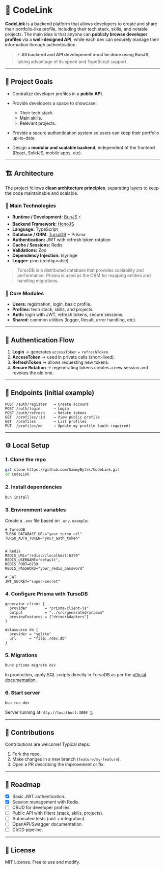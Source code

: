 # 📌 CodeLink

**CodeLink** is a backend platform that allows developers to create and share their portfolio-like profile, including their tech stack, skills, and notable projects.
The main idea is that anyone can **publicly browse developer profiles** via a **well-designed API**, while each dev can securely manage their information through authentication.

> ⚡ **All backend and API development must be done using BunJS**, taking advantage of its speed and TypeScript support.

---

## 🎯 Project Goals

* Centralize developer profiles in a **public API**.
* Provide developers a space to showcase:

  * Their tech stack.
  * Main skills.
  * Relevant projects.
* Provide a secure authentication system so users can keep their portfolio up-to-date.
* Design a **modular and scalable backend**, independent of the frontend (React, SolidJS, mobile apps, etc).

---

## 🏗️ Architecture

The project follows **clean architecture principles**, separating layers to keep the code maintainable and scalable.

### 🔹 Main Technologies

* **Runtime / Development:** [BunJS](https://bun.sh/) ⚡
* **Backend Framework:** [HonoJS](https://hono.dev/)
* **Language:** TypeScript
* **Database / ORM:** [TursoDB](https://turso.tech/) + Prisma
* **Authentication:** JWT with refresh token rotation
* **Cache / Sessions:** Redis
* **Validations:** Zod
* **Dependency Injection:** tsyringe
* **Logger:** pino (configurable)

> TursoDB is a distributed database that provides scalability and performance. Prisma is used as the ORM for mapping entities and handling migrations.

### 🔹 Core Modules

* **Users:** registration, login, basic profile.
* **Profiles:** tech stack, skills, and projects.
* **Auth:** login with JWT, refresh tokens, secure sessions.
* **Shared:** common utilities (logger, Result, error handling, etc).

---

## 🚦 Authentication Flow

1. **Login** → generates `accessToken` + `refreshToken`.
2. **AccessToken** → used in private calls (short-lived).
3. **RefreshToken** → allows requesting new tokens.
4. **Secure Rotation** → regenerating tokens creates a new session and revokes the old one.

---

## 📡 Endpoints (initial example)

```http
POST /auth/register   → Create account
POST /auth/login      → Login
POST /auth/refresh    → Rotate tokens
GET  /profiles/:id    → View public profile
GET  /profiles        → List profiles
PUT  /profiles/me     → Update my profile (auth required)
```

---

## ⚙️ Local Setup

### 1. Clone the repo

```bash
git clone https://github.com/SammyBytes/CodeLink.git
cd CodeLink
```

### 2. Install dependencies

```bash
bun install
```

### 3. Environment variables

Create a `.env` file based on `.env.example`:

```env
# TursoDB
TURSO_DATABASE_URL="your_turso_url"
TURSO_AUTH_TOKEN="your_auth_token"


# Redis
REDIS_URL="redis://localhost:6379"
REDIS_USERNAME="default",
REDIS_PORT=6739
REDIS_PASSWORD="your_redis_password"

# JWT
JWT_SECRET="super-secret"
```

### 4. Configure Prisma with TursoDB

```prisma
generator client {
  provider        = "prisma-client-js"
  output          = "../src/generated/prisma"
  previewFeatures = ["driverAdapters"]
}

datasource db {
  provider = "sqlite"
  url      = "file:./dev.db"
}
```

### 5. Migrations

```bash
bunx prisma migrate dev
```

In production, apply SQL scripts directly in TursoDB as per the [official documentation](https://docs.turso.tech/sdk/ts/orm/prisma).

### 6. Start server

```bash
bun run dev
```

Server running at `http://localhost:3000 🚀`.

---

## 🤝 Contributions

Contributions are welcome! Typical steps:

1. Fork the repo.
2. Make changes in a new branch (`feature/my-feature`).
3. Open a PR describing the improvement or fix.

---

## 📌 Roadmap

* [x] Basic JWT authentication.
* [x] Session management with Redis.
* [ ] CRUD for developer profiles.
* [ ] Public API with filters (stack, skills, projects).
* [ ] Automated tests (unit + integration).
* [ ] OpenAPI/Swagger documentation.
* [ ] CI/CD pipeline.

---

## 📄 License

MIT License. Free to use and modify.
